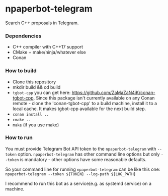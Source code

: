 # npaperbot-telegram
Search C++ proposals in Telegram.

### Dependencies
* C++ compiler with C++17 support
* CMake + make/ninja/whatever else
* Conan

### How to build
* Clone this repository
* mkdir build && cd build
* `tgbot-cpp` you can get here: https://github.com/ZaMaZaN4iK/conan-tgbot-cpp. Since this package isn't currently available on any Conan remote - clone the 'conan-tgbot-cpp' to a build machine, install it to a local cache. It makes tgbot-cpp available for the next build step.
* `conan install ..`
* `cmake ..`
* `make` (if you use make)

### How to run
You must provide Telegram Bot API token to the `npaperbot-telegram` with `--token` option. `npaperbot-telegram` has other command line options but only `--token` is mandatory - other options have some reasonable defaults.

So your command line for running `npaperbot-telegram` can be like this one:
`npaperbot-telegram --token ${TOKEN} --log-path ${LOG_PATH}`

I recommend to run this bot as a service(e.g. as systemd service) on a machine.
